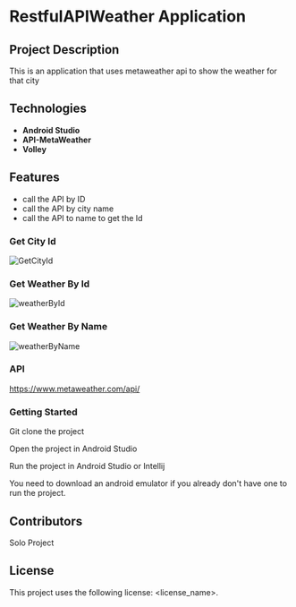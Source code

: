 # RestfulAPIWeather Application
## Project Description
This is an application that uses metaweather api to show the weather for that city

## Technologies

- **Android Studio**
- **API-MetaWeather**
- **Volley**

## Features
- call the API by ID
- call the API by city name
- call the API to name to get the Id

### Get City Id
![GetCityId](https://user-images.githubusercontent.com/47526741/145126966-087e04c1-e6d1-4620-9aed-d7012d8e35b3.gif)


### Get Weather By Id

![weatherById](https://user-images.githubusercontent.com/47526741/145126811-c7dc626b-8010-48d9-bd50-aba37d522d22.gif)

### Get Weather By Name
![weatherByName](https://user-images.githubusercontent.com/47526741/145126496-722282d6-8f4f-479c-8a4d-d789b33ca7cf.gif)


### API

https://www.metaweather.com/api/

### Getting Started

Git clone the project

Open the project in Android Studio

Run the project in Android Studio or Intellij

You need to download an android emulator if you already don't have one to run the project.


## Contributors
Solo Project


## License
This project uses the following license: <license_name>.




